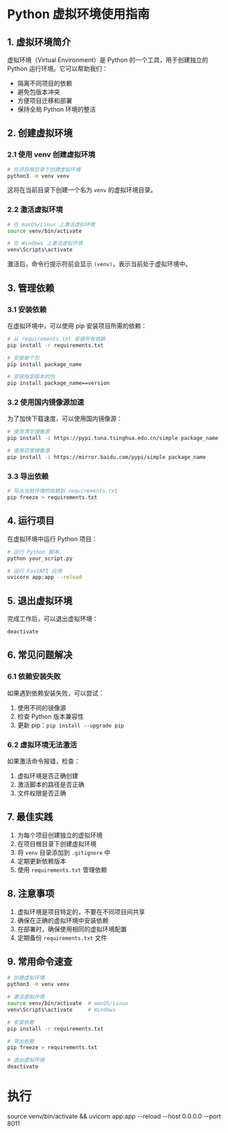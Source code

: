 # Python 虚拟环境使用指南

## 1. 虚拟环境简介

虚拟环境（Virtual Environment）是 Python 的一个工具，用于创建独立的 Python 运行环境。它可以帮助我们：
- 隔离不同项目的依赖
- 避免包版本冲突
- 方便项目迁移和部署
- 保持全局 Python 环境的整洁

## 2. 创建虚拟环境

### 2.1 使用 venv 创建虚拟环境

```bash
# 在项目根目录下创建虚拟环境
python3 -m venv venv
```

这将在当前目录下创建一个名为 `venv` 的虚拟环境目录。

### 2.2 激活虚拟环境

```bash
# 在 macOS/Linux 上激活虚拟环境
source venv/bin/activate

# 在 Windows 上激活虚拟环境
venv\Scripts\activate
```

激活后，命令行提示符前会显示 `(venv)`，表示当前处于虚拟环境中。

## 3. 管理依赖

### 3.1 安装依赖

在虚拟环境中，可以使用 pip 安装项目所需的依赖：

```bash
# 从 requirements.txt 安装所有依赖
pip install -r requirements.txt

# 安装单个包
pip install package_name

# 安装指定版本的包
pip install package_name==version
```

### 3.2 使用国内镜像源加速

为了加快下载速度，可以使用国内镜像源：

```bash
# 使用清华镜像源
pip install -i https://pypi.tuna.tsinghua.edu.cn/simple package_name

# 使用百度镜像源
pip install -i https://mirror.baidu.com/pypi/simple package_name
```

### 3.3 导出依赖

```bash
# 导出当前环境的依赖到 requirements.txt
pip freeze > requirements.txt
```

## 4. 运行项目

在虚拟环境中运行 Python 项目：

```bash
# 运行 Python 脚本
python your_script.py

# 运行 FastAPI 应用
uvicorn app:app --reload
```

## 5. 退出虚拟环境

完成工作后，可以退出虚拟环境：

```bash
deactivate
```

## 6. 常见问题解决

### 6.1 依赖安装失败

如果遇到依赖安装失败，可以尝试：
1. 使用不同的镜像源
2. 检查 Python 版本兼容性
3. 更新 pip：`pip install --upgrade pip`

### 6.2 虚拟环境无法激活

如果激活命令报错，检查：
1. 虚拟环境是否正确创建
2. 激活脚本的路径是否正确
3. 文件权限是否正确

## 7. 最佳实践

1. 为每个项目创建独立的虚拟环境
2. 在项目根目录下创建虚拟环境
3. 将 `venv` 目录添加到 `.gitignore` 中
4. 定期更新依赖版本
5. 使用 `requirements.txt` 管理依赖

## 8. 注意事项

1. 虚拟环境是项目特定的，不要在不同项目间共享
2. 确保在正确的虚拟环境中安装依赖
3. 在部署时，确保使用相同的虚拟环境配置
4. 定期备份 `requirements.txt` 文件

## 9. 常用命令速查

```bash
# 创建虚拟环境
python3 -m venv venv

# 激活虚拟环境
source venv/bin/activate  # macOS/Linux
venv\Scripts\activate     # Windows

# 安装依赖
pip install -r requirements.txt

# 导出依赖
pip freeze > requirements.txt

# 退出虚拟环境
deactivate
``` 

# 执行
source venv/bin/activate && uvicorn app:app --reload --host 0.0.0.0 --port 8011